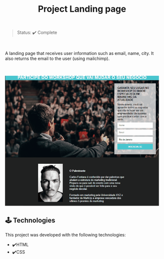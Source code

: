  <h1 align="center"> Project Landing page </h1>
  
<br>
  
 > Status: ✔️ Complete
  
 <br>

<p> A landing page that receives user information such as email, name, city. It also returns the email to the user (using mailchimp). </p>
  
<br>

<br>
  
<div align="center">  
<img src="https://github.com/Lucas-dev-br/Pagina_de_Captura/blob/master/GifLandingPage1.gif" height="425">  
</div>

## 🕹️ Technologies

This project was developed with the following technologies:

- ✔️HTML
- ✔️CSS
